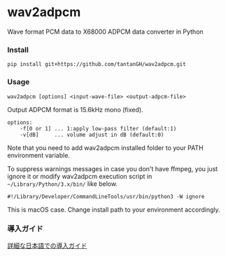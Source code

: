 # wav2adpcm
Wave format PCM data to X68000 ADPCM data converter in Python

### Install

    pip install git+https://github.com/tantanGH/wav2adpcm.git

### Usage

    wav2adpcm [options] <input-wave-file> <output-adpcm-file>

Output ADPCM format is 15.6kHz mono (fixed).

    options:
        -f[0 or 1] ... 1:apply low-pass filter (default:1)
        -v[dB]     ... volume adjust in dB (default:0)

Note that you need to add wav2adpcm installed folder to your PATH environment variable.

To suppress warnings messages in case you don't have ffmpeg, you just ignore it or modify wav2adpcm execution script in `~/Library/Python/3.x/bin/` like below.

    #!/Library/Developer/CommandLineTools/usr/bin/python3 -W ignore

This is macOS case. Change install path to your environment accordingly.

### 導入ガイド

[詳細な日本語での導入ガイド](https://github.com/tantanGH/distribution/blob/main/windows_python_for_x68k.md)
